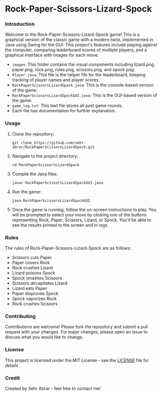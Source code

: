 # Rock-Paper-Scissors-Lizard-Spock

### Introduction
Welcome to the Rock-Paper-Scissors-Lizard-Spock game! This is a graphical version of the classic game with a modern twist, implemented in Java using Swing for the GUI. This project's features include playing against the computer, comparing leaderboard scores of multiple players, and a graphical interface with images for each move.

- `images`: This folder contains the visual components including lizard.png, paper.png, rock.png, rules.png, scissors.png, and spock.png.
- `Player.java`: This file is the helper file for the leaderboard, keeping tracking of player names and player scores.
- `RockPaperScissorsLizardSpock.java`: This is the console-based version of the game.
- `RockPaperScissorsLizardSpockGUI.java`: This is the GUI-based version of the game.
- `game_log.txt`: This text file stores all past game rounds.
- Each file has documentation for further explanation.

### Usage
1. Clone the repository:
   ```
   git clone https://github.com/sehr-abrar/RockPaperScissorsLizardSpock.git
   ```
2. Navigate to the project directory:
   ```
   cd RockPaperScissorsLizardSpock
   ```
4. Compile the Java files:
   ```
   javac RockPaperScissorsLizardSpockGUI.java
   ```
5. Run the game:
   ```
   java RockPaperScissorsLizardSpockGUI
   ```
6. Once the game is running, follow the on-screen instructions to play. You will be prompted to select your move by clicking one of the buttons representing Rock, Paper, Scissors, Lizard, or Spock. You'll be able to see the results printed to the screen and in logs.

### Rules
The rules of Rock-Paper-Scissors-Lizard-Spock are as follows:
- Scissors cuts Paper
- Paper covers Rock
- Rock crushes Lizard
- Lizard poisons Spock
- Spock smashes Scissors
- Scissors decapitates Lizard
- Lizard eats Paper
- Paper disproves Spock
- Spock vaporizes Rock
- Rock crushes Scissors

### Contributing
Contributions are welcome! Please fork the repository and submit a pull request with your changes. For major changes, please open an issue to discuss what you would like to change.

### License
This project is licensed under the MIT License - see the [LICENSE](https://github.com/sehr-abrar/RockPaperScissorsLizardSpock?tab=MIT-1-ov-file) file for details

### Credit
Created by Sehr Abrar - feel free to contact me!

